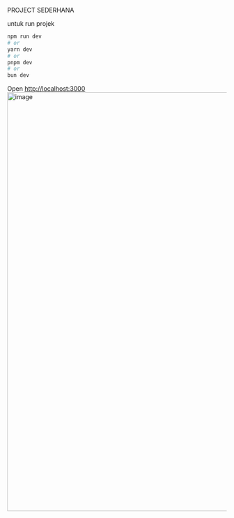 PROJECT SEDERHANA

untuk run projek

```bash
npm run dev
# or
yarn dev
# or
pnpm dev
# or
bun dev
```

Open [http://localhost:3000](http://localhost:3000)
<img width="960" alt="image" src="https://github.com/FadilahAli/PizzaHut/assets/137287953/641529b3-a741-4b21-b0e8-b0fa69be1126">




